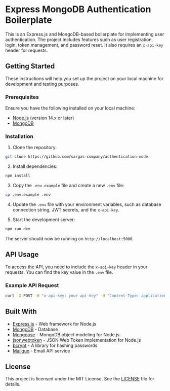 # Express MongoDB Authentication Boilerplate

This is an Express.js and MongoDB-based boilerplate for implementing user authentication. The project includes features such as user registration, login, token management, and password reset. It also requires an `x-api-key` header for requests.

## Getting Started

These instructions will help you set up the project on your local machine for development and testing purposes.

### Prerequisites

Ensure you have the following installed on your local machine:

- [Node.js](https://nodejs.org/) (version 14.x or later)
- [MongoDB](https://www.mongodb.com/)

### Installation

1. Clone the repository:

```bash
git clone https://github.com/sargas-company/authentication-node
```

2. Install dependencies:

```bash
npm install
```

3. Copy the `.env.example` file and create a new `.env` file:

```bash
cp .env.example .env
```

4. Update the `.env` file with your environment variables, such as database connection string, JWT secrets, and the `x-api-key`.

5. Start the development server:

```bash
npm run dev
```

The server should now be running on `http://localhost:5000`.

## API Usage

To access the API, you need to include the `x-api-key` header in your requests. You can find the key value in the `.env` file.

### Example API Request

```bash
curl -X POST -H "x-api-key: your-api-key" -H "Content-Type: application/json" -d '{"email": "user@example.com", "password": "password123"}' http://localhost:5000/auth/login
```

## Built With

- [Express.js](https://expressjs.com/) - Web framework for Node.js
- [MongoDB](https://www.mongodb.com/) - Database
- [Mongoose](https://mongoosejs.com/) - MongoDB object modeling for Node.js
- [jsonwebtoken](https://www.npmjs.com/package/jsonwebtoken) - JSON Web Token implementation for Node.js
- [bcrypt](https://www.npmjs.com/package/bcrypt) - A library for hashing passwords
- [Mailgun](https://www.mailgun.com/) - Email API service

## License

This project is licensed under the MIT License. See the [LICENSE](LICENSE) file for details.
